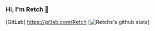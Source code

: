 ### Hi, I'm Retch 👋



[GitLab] https://gitlab.com/Retch
[![Retchs's github stats](https://github-readme-stats.vercel.app/api?username=Retch&count_private=true&include_all_commits=true&theme=Gradient)]

<!--
**Retch/Retch** is a ✨ _special_ ✨ repository because its `README.md` (this file) appears on your GitHub profile.



Here are some ideas to get you started:

- 🔭 I’m currently working on ...
- 🌱 I’m currently learning ...
- 👯 I’m looking to collaborate on ...
- 🤔 I’m looking for help with ...
- 💬 Ask me about ...
- 📫 How to reach me: ...
- 😄 Pronouns: ...
- ⚡ Fun fact: ...
-->
